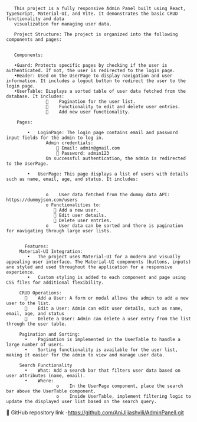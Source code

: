        This project is a fully responsive Admin Panel built using React, TypeScript, Material-UI, and Vite. It demonstrates the basic CRUD functionality and data 
       visualization for managing user data.

       Project Structure: The project is organized into the following components and pages:


       Components:

       •Guard: Protects specific pages by checking if the user is authenticated. If not, the user is redirected to the login page.
       •Header: Used on the UserPage to display navigation and user information. It includes a logout button to redirect the user to the login page.
       •UserTable: Displays a sorted table of user data fetched from the database. It includes:
                   	Pagination for the user list.
                   	Functionality to edit and delete user entries.
                   	Add new user functionality.

        Pages:
     
            •	LoginPage: The login page contains email and password input fields for the admin to log in.
                   Admin credentials:
                        Email: admin@gmail.com
                        Password: admin123
                   On successful authentication, the admin is redirected to the UserPage.

            •	UserPage: This page displays a list of users with details such as name, email, age, and status. It includes:

            
                   o	User data fetched from the dummy data API: https://dummyjson.com/users
                   o Functionalities to:
                      	Add a new user.
                      	Edit user details.
                      	Delete user entries.
                   o	User data can be sorted and there is pagination for navigating through large user lists.
           
           
           Features:
         Material-UI Integration:
            •	The project uses Material-UI for a modern and visually appealing user interface. The Material-UI components (buttons, inputs) are styled and used throughout the application for a responsive experience.
            •	Custom styling is added to each component and page using CSS files for additional flexibility.
            
         CRUD Operations:
           	Add a User: A form or modal allows the admin to add a new user to the list.
           	Edit a User: Admin can edit user details, such as name, email, age, and status
           	Delete a User: Admin can delete a user entry from the list through the user table.

         Pagination and Sorting:
           •	Pagination is implemented in the UserTable to handle a large number of users.
           •	Sorting functionality is available for the user list, making it easier for the admin to view and manage user data.

         Search Functionality
           •	What: Add a search bar that filters user data based on user attributes (name, email).
           •	Where:
                       o	In the UserPage component, place the search bar above the UserTable component.
                       o	Inside UserTable, implement filtering logic to update the displayed user list based on the search query.

	GitHub repository link  -https://github.com/AniJijiashvili/AdminPanell.git
